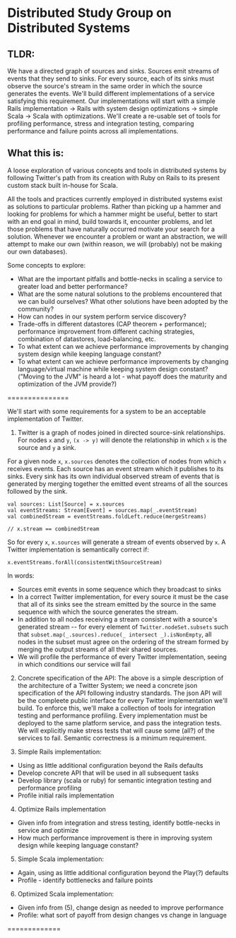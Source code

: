 # Distributed Study Group on Distributed Systems
## TLDR:
We have a directed graph of sources and sinks. Sources emit streams of events that they send to sinks. For every source, each of its sinks must observe the source's stream in the same order in which the source generates the events. We'll build different implementations of a service satisfying this requirement. Our implementations will start with a simple Rails implementation -> Rails with system design optimizations -> simple Scala -> Scala with optimizations. We'll create a re-usable set of tools for profiling performance, stress and integration testing, comparing performance and failure points across all implementations.

## What this is:
A loose exploration of various concepts and tools in distributed systems by following Twitter's path from its creation with Ruby on Rails to its present custom stack built in-house for Scala. 

All the tools and practices currently employed in distributed systems exist as solutions to particular problems. Rather than picking up a hammer and looking for problems for which a hammer might be useful, better to start with an end goal in mind, build towards it, encounter problems, and let those problems that have naturally occurred motivate your search for a solution. Whenever we encounter a problem or want an abstraction, we will attempt to make our own (within reason, we will (probably) not be making our own databases). 

Some concepts to explore:
  + What are the important pitfalls and bottle-necks in scaling a service to greater load and better performance?
  + What are the some natural solutions to the problems encountered that we can build ourselves? What other solutions have been adopted by the community?
  + How can nodes in our system perform service discovery?
  + Trade-offs in different datastores (CAP theorem + performance); performance improvement from different caching strategies, combination of datastores, load-balancing, etc. 
  + To what extent can we achieve performance improvements by changing system design while keeping language constant? 
  + To what extent can we achieve performance improvements by changing language/virtual machine while keeping system design constant? ("Moving to the JVM" is heard a lot - what payoff does the maturity and optimization of the JVM provide?)

===============

We'll start with some requirements for a system to be an acceptable implementation of Twitter.

1) Twitter is a graph of nodes joined in directed source-sink relationships. For nodes `x` and `y`, `(x -> y)` will denote the relationship in which `x` is the source and `y` a sink. 

For a given node `x`, `x.sources` denotes the collection of nodes from which `x` receives events. Each source has an event stream which it publishes to its sinks. Every sink has its own individual observed stream of events that is generated by merging together the emitted event streams of all the sources followed by the sink.

```
val sources: List[Source] = x.sources
val eventStreams: Stream[Event] = sources.map(_.eventStream)
val combinedStream = eventStreams.foldLeft.reduce(mergeStreams)

// x.stream == combinedStream
```
So for every `x`, `x.sources` will generate a stream of events observed by `x`. A Twitter implementation is semantically correct if:
```
x.eventStreams.forAll(consistentWithSourceStream)
```
In words: 
  + Sources emit events in some sequence which they broadcast to sinks
  + In a correct Twitter implementation, for every source it must be the case that all of its sinks see the stream emitted by the source in the same sequence with which the source generates the stream.
  + In addition to all nodes receiving a stream consistent with a source's generated stream -- for every element of `Twitter.nodeSet.subsets` such that `subset.map(_.sources).reduce(_ intersect _).isNonEmpty`, all nodes in the subset must agree on the ordering of the stream formed by merging the output streams of all their shared sources. 
  + We will profile the performance of every Twitter implementation, seeing in which conditions our service will fail

2) Concrete specification of the API:
  The above is a simple description of the architecture of a Twitter System; we need a concrete json specification of the API following industry standards. The json API will be the compleete public interface for every Twitter implementation we'll build. To enforce this, we'll make a collection of tools for integration testing and performance profiling. Every implementation must be deployed to the same platform service, and pass the integration tests. We will explicitly make stress tests that will cause some (all?) of the services to fail. Semantic correctness is a minimum requirement. 

3) Simple Rails implementation:
  + Using as little additional configuration beyond the Rails defaults
  + Develop concrete API that will be used in all subsequent tasks
  + Develop library (scala or ruby) for semantic integration testing and performance profiling
  + Profile initial rails implementation

4) Optimize Rails implementation
  + Given info from integration and stress testing, identify bottle-necks in service and optimize
  + How much performance improvement is there in improving system design while keeping language constant?

5) Simple Scala implementation: 
  + Again, using as little additional configuration beyond the Play(?) defaults
  + Profile - identify bottlenecks and failure points

6) Optimized Scala implementation:
  + Given info from (5), change design as needed to improve performance
  + Profile: what sort of payoff from design changes vs change in language

=============




